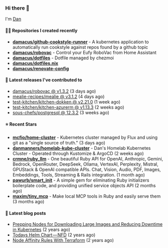 

### Hi there 👋

I'm [Dan](https://medium.com/@dan.m.webb)

#### 👨‍💻 Repositories I created recently
- **[damacus/github-cookstyle-runner](https://github.com/damacus/github-cookstyle-runner)** - A kubernetes application to automatically run cookstyle against repos found by a github topic
- **[damacus/robovac](https://github.com/damacus/robovac)** - Control your Eufy RoboVac from Home Assistant
- **[damacus/dotfiles](https://github.com/damacus/dotfiles)** - Dotfile managed by chezmoi
- **[damacus/dotfiles.nix](https://github.com/damacus/dotfiles.nix)**
- **[damacus/renovate-config](https://github.com/damacus/renovate-config)**

#### 🚀 Latest releases I've contributed to


- [damacus/robovac @ v1.3.2](https://github.com/damacus/robovac/releases/tag/v1.3.2) (3 days ago)
- [mealie-recipes/mealie @ v3.1.2](https://github.com/mealie-recipes/mealie/releases/tag/v3.1.2) (4 days ago)
- [test-kitchen/kitchen-dokken @ v2.21.0](https://github.com/test-kitchen/kitchen-dokken/releases/tag/v2.21.0) (1 week ago)
- [test-kitchen/kitchen-azurerm @ v1.13.3](https://github.com/test-kitchen/kitchen-azurerm/releases/tag/v1.13.3) (2 weeks ago)
- [sous-chefs/postgresql @ 12.3.2](https://github.com/sous-chefs/postgresql/releases/tag/12.3.2) (3 weeks ago)

#### ⭐ Recent Stars


- **[mcfio/home-cluster](https://github.com/mcfio/home-cluster)** - Kubernetes cluster managed by Flux and using git as a &#34;single source of truth.&#34; (3 days ago)
- **[danmanners/homelab-kube-cluster](https://github.com/danmanners/homelab-kube-cluster)** - Dan&#39;s Homelab Kubernetes Cluster - Operated through Kustomize &amp; ArgoCD (2 weeks ago)
- **[crmne/ruby_llm](https://github.com/crmne/ruby_llm)** - One beautiful Ruby API for OpenAI, Anthropic, Gemini, Bedrock, OpenRouter, DeepSeek, Ollama, VertexAI, Perplexity, Mistral, GPUStack &amp; OpenAI compatible APIs. Chat, Vision, Audio, PDF, Images, Embeddings, Tools, Streaming &amp; Rails integration. (1 month ago)
- **[pawurb/smart_init](https://github.com/pawurb/smart_init)** - A simple gem for eliminating Ruby initializers boilerplate code, and providing unified service objects API (2 months ago)
- **[maxim/tiny_mcp](https://github.com/maxim/tiny_mcp)** - Make local MCP tools in Ruby and easily serve them (3 months ago)

#### 📄 Latest blog posts
- [Prepping Nodes for Downloading Large Images and Reducing Downtime in Kubernetes](https://medium.com/@dan.m.webb/prepping-nodes-for-downloading-large-images-and-reducing-downtime-in-kubernetes-551ead53f0?source=rss-bbba9c670f6e------2) (2 years ago)
- [Todays Helm Chart — NFD](https://medium.com/@dan.m.webb/todays-helm-chart-nfd-efe64f156edd?source=rss-bbba9c670f6e------2) (2 years ago)
- [Node Affinity Rules With Terraform](https://awstip.com/node-affinity-rules-with-terraform-a0766e0bb1da?source=rss-bbba9c670f6e------2) (2 years ago)
